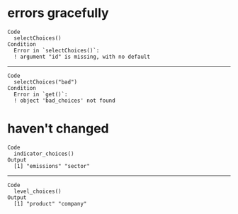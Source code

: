 # errors gracefully

    Code
      selectChoices()
    Condition
      Error in `selectChoices()`:
      ! argument "id" is missing, with no default

---

    Code
      selectChoices("bad")
    Condition
      Error in `get()`:
      ! object 'bad_choices' not found

# haven't changed

    Code
      indicator_choices()
    Output
      [1] "emissions" "sector"   

---

    Code
      level_choices()
    Output
      [1] "product" "company"

